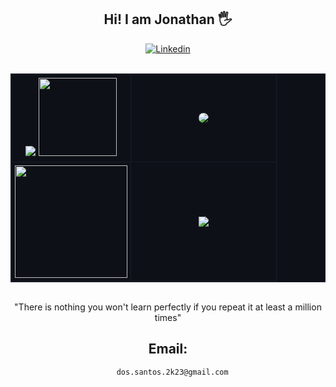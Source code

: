 ## <div align = center>Hi! I am Jonathan 🖐️</div>
<div align = center>
  
  [![Linkedin](https://img.shields.io/badge/LinkedIn-0077B5?style=for-the-badge&logo=linkedin&logoColor=white)](https://www.linkedin.com/in/jonathan-java-programmer/)
  
 <div align="center">
  <table style="border-collapse: collapse; border: 1px solid #1a1b27; background-color: #0d1117; margin: 0 auto; width: 100%; max-width: 800px; table-layout: fixed;">
    <!-- Primeira linha -->
    <tr>
      <td style="border: 1px solid #1a1b27; padding: 5px;" width="45%" align="center">        
        <img src="https://github-readme-streak-stats.herokuapp.com/?user=do5-5anto5&theme=dark" />
        <img src="https://github-profile-summary-cards.vercel.app/api/cards/profile-details?username=do5-5anto5&theme=nord_dark" style=" height: 125px;" />
      </td>
      <br>
      <td style="border: 1px solid #1a1b27; padding: 5px;" width="55%" align="center">
        <div align="center">
          <img src="https://github.com/user-attachments/assets/e2ff5c2c-95b4-4796-99e4-c45663e9e353" style="border-radius: 12px;" />           
        </div>
      </td>
    </tr>
    <!-- Segunda linha -->
    <tr>
      <td style="border: 1px solid #1a1b27; padding: 5px;" align="center">    
        <img src="https://github-readme-stats.vercel.app/api?username=do5-5anto5&show_icons=true&theme=dark" style="height: 180px;" />          
      </td>
      <td style="border: 1px solid #1a1b27; padding: 5px;" align="center">
      <img src="https://github-readme-stats.vercel.app/api/top-langs/?username=do5-5anto5&layout=compact&theme=dark" />          
      </td>
    </tr>
  </table>
</div>
  
  <br/>
  
  "There is nothing you won't learn perfectly if you repeat it at least a million times"
  
  ## Email:
      dos.santos.2k23@gmail.com
</div>
